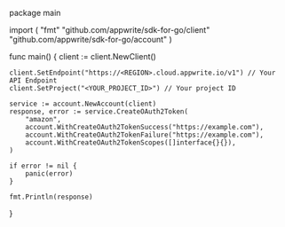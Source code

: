 package main

import (
    "fmt"
    "github.com/appwrite/sdk-for-go/client"
    "github.com/appwrite/sdk-for-go/account"
)

func main() {
    client := client.NewClient()

    client.SetEndpoint("https://<REGION>.cloud.appwrite.io/v1") // Your API Endpoint
    client.SetProject("<YOUR_PROJECT_ID>") // Your project ID

    service := account.NewAccount(client)
    response, error := service.CreateOAuth2Token(
        "amazon",
        account.WithCreateOAuth2TokenSuccess("https://example.com"),
        account.WithCreateOAuth2TokenFailure("https://example.com"),
        account.WithCreateOAuth2TokenScopes([]interface{}{}),
    )

    if error != nil {
        panic(error)
    }

    fmt.Println(response)
}
